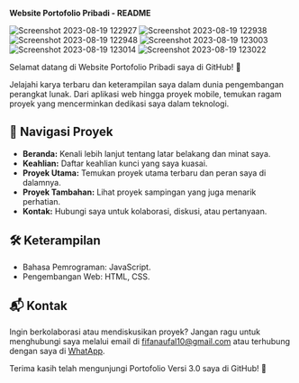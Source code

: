 **Website Portofolio Pribadi - README**

![Screenshot 2023-08-19 122927](https://github.com/fifovalle/PORTOFOLIO-SEDERHANA/assets/90078068/9f4f6174-6f05-4873-b129-10a7f602ddd6)
![Screenshot 2023-08-19 122938](https://github.com/fifovalle/PORTOFOLIO-SEDERHANA/assets/90078068/9f3f0219-fce1-458b-b1ca-dfdacd688184)
![Screenshot 2023-08-19 122948](https://github.com/fifovalle/PORTOFOLIO-SEDERHANA/assets/90078068/cfaad570-d7f1-4e86-8d63-8c7fe0121267)
![Screenshot 2023-08-19 123003](https://github.com/fifovalle/PORTOFOLIO-SEDERHANA/assets/90078068/b5151643-0c78-4e28-8f94-22ffd7c02de6)
![Screenshot 2023-08-19 123014](https://github.com/fifovalle/PORTOFOLIO-SEDERHANA/assets/90078068/5c579404-fb6f-4a4c-8e72-3a64d64419db)
![Screenshot 2023-08-19 123022](https://github.com/fifovalle/PORTOFOLIO-SEDERHANA/assets/90078068/5d4512b2-e9a7-4cec-8f48-2f8d70ccbd0e)

Selamat datang di Website Portofolio Pribadi saya di GitHub! 🚀

Jelajahi karya terbaru dan keterampilan saya dalam dunia pengembangan perangkat lunak. Dari aplikasi web hingga proyek mobile, temukan ragam proyek yang mencerminkan dedikasi saya dalam teknologi.

## 📂 Navigasi Proyek

- **Beranda:** Kenali lebih lanjut tentang latar belakang dan minat saya.
- **Keahlian:** Daftar keahlian kunci yang saya kuasai.
- **Proyek Utama:** Temukan proyek utama terbaru dan peran saya di dalamnya.
- **Proyek Tambahan:** Lihat proyek sampingan yang juga menarik perhatian.
- **Kontak:** Hubungi saya untuk kolaborasi, diskusi, atau pertanyaan.

## 🛠️ Keterampilan

- Bahasa Pemrograman: JavaScript.
- Pengembangan Web: HTML, CSS.

## 📬 Kontak

Ingin berkolaborasi atau mendiskusikan proyek? Jangan ragu untuk menghubungi saya melalui email di [fifanaufal10@gmail.com](mailto:fifanaufal10@gmail.com) atau terhubung dengan saya di [WhatApp](https://wa.me/+6281223652490).

Terima kasih telah mengunjungi Portofolio Versi 3.0 saya di GitHub! 🙌
